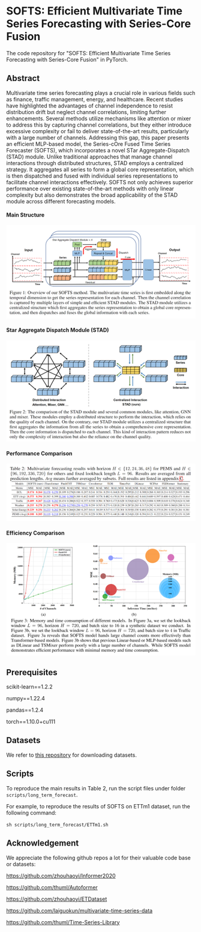 # SOFTS: Efficient Multivariate Time Series Forecasting with Series-Core Fusion

The code repository for "SOFTS: Efficient Multivariate Time Series Forecasting with Series-Core Fusion" in PyTorch.

## Abstract

Multivariate time series forecasting plays a crucial role in various fields such as finance, traffic management, energy, and healthcare.  Recent studies have highlighted the advantages of channel independence to resist distribution drift but neglect channel correlations, limiting further enhancements. Several methods utilize mechanisms like attention or mixer to address this by capturing channel correlations, but they either introduce excessive complexity or fail to deliver state-of-the-art results, particularly with a large number of channels.
Addressing this gap, this paper presents an efficient MLP-based model, the Series-cOre Fused Time Series Forecaster (SOFTS), which incorporates a novel STar Aggregate-Dispatch (STAD) module. Unlike traditional approaches that manage channel interactions through distributed structures, STAD employs a centralized strategy. It aggregates all series to form a global core representation, which is then dispatched and fused with individual series representations to facilitate channel interactions effectively.
SOFTS not only achieves superior performance over existing state-of-the-art methods with only linear complexity but also demonstrates the broad applicability of the STAD module across different forecasting models. 

#### Main Structure

![structure](imgs/structure.png)

#### Star Aggregate Dispatch Module (STAD)

![STAD](imgs/STAD.png)

#### Performance Comparison

![performance](imgs/performance.png)

#### Efficiency Comparison

![efficiency](imgs/efficiency.png)

## Prerequisites

scikit-learn==1.2.2

numpy==1.22.4

pandas==1.2.4

torch==1.10.0+cu111

## Datasets

We refer to [this repository](https://github.com/thuml/Time-Series-Library) for downloading datasets.

## Scripts

To reproduce the main results in Table 2, run the script files under folder `scripts/long_term_forecast`.

For example, to reproduce the results of SOFTS on ETTm1 dataset, run the following command:

```sh scripts/long_term_forecast/ETTm1.sh```

## Acknowledgement

We appreciate the following github repos a lot for their valuable code base or datasets:

https://github.com/zhouhaoyi/Informer2020

https://github.com/thuml/Autoformer

https://github.com/zhouhaoyi/ETDataset

https://github.com/laiguokun/multivariate-time-series-data

https://github.com/thuml/Time-Series-Library